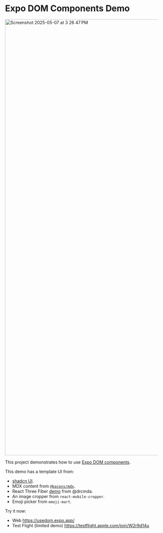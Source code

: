# Expo DOM Components Demo

<img width="1437" alt="Screenshot 2025-05-07 at 3 26 47 PM" src="https://github.com/user-attachments/assets/0bf05d30-b23c-490a-892c-a739d4061aa8" />

This project demonstrates how to use [Expo DOM components](https://docs.expo.dev/guides/dom-components/).

This demo has a template UI from:

- [shadcn UI](https://ui.shadcn.com/blocks).
- MDX content from [`@bacons/mdx`](https://github.com/EvanBacon/expo-mdx).
- React Three Fiber [demo](https://codesandbox.io/p/sandbox/re-using-gltfs-dix1y?file=%2Fpackage.json%3A10%2C3-10%2C23) from @drcmda.
- An image cropper from `react-mobile-cropper`.
- Emoji picker from `emoji-mart`.

Try it now:

- Web https://usedom.expo.app/
- Test Flight (limited demo) https://testflight.apple.com/join/W2r9d14u
